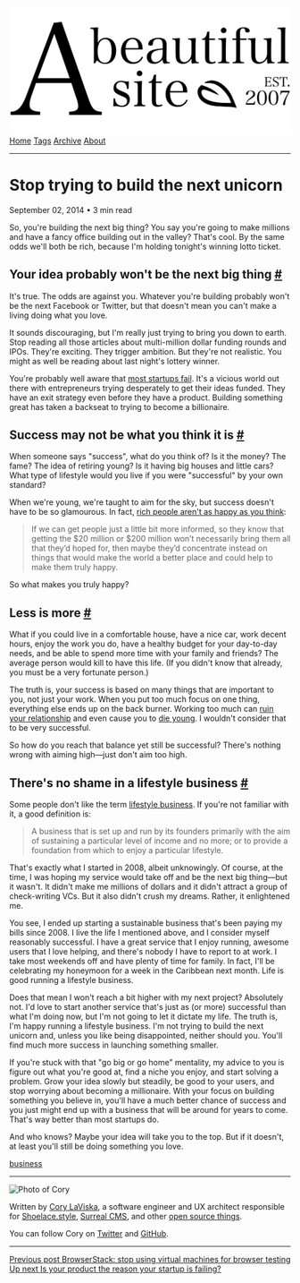 <a href="../../index.html" class="header-link"><img src="../../images/logos/wordmark.svg" alt="A Beautiful Site" class="wordmark" /></a> <a href="../../index.html" class="nav-item">Home</a> <a href="../../tags/index.html" class="nav-item">Tags</a> <a href="../index.html" class="nav-item">Archive</a> <a href="../../about/index.html" class="nav-item">About</a>

---

# Stop trying to build the next unicorn

September 02, 2014 • 3 min read

So, you're building the next big thing? You say you're going to make millions and have a fancy office building out in the valley? That's cool. By the same odds we'll both be rich, because I'm holding tonight's winning lotto ticket.

## Your idea probably won't be the next big thing <a href="#your-idea-probably-won&#39;t-be-the-next-big-thing" class="direct-link">#</a>

It's true. The odds are against you. Whatever you're building probably won't be the next Facebook or Twitter, but that doesn't mean you can't make a living doing what you love.

It sounds discouraging, but I'm really just trying to bring you down to earth. Stop reading all those articles about multi-million dollar funding rounds and IPOs. They're exciting. They trigger ambition. But they're not realistic. You might as well be reading about last night's lottery winner.

You're probably well aware that [most startups fail](http://www.businessinsider.com/startup-odds-of-success-2013-5). It's a vicious world out there with entrepreneurs trying desperately to get their ideas funded. They have an exit strategy even before they have a product. Building something great has taken a backseat to trying to become a billionaire.

## Success may not be what you think it is <a href="#success-may-not-be-what-you-think-it-is" class="direct-link">#</a>

When someone says "success", what do you think of? Is it the money? The fame? The idea of retiring young? Is it having big houses and little cars? What type of lifestyle would you live if you were "successful" by your own standard?

When we're young, we're taught to aim for the sky, but success doesn't have to be so glamourous. In fact, [rich people aren't as happy as you think](http://blogs.wsj.com/wealth/2011/03/09/dont-envy-the-super-rich-they-are-miserable/):

> If we can get people just a little bit more informed, so they know that getting the $20 million or $200 million won’t necessarily bring them all that they’d hoped for, then maybe they’d concentrate instead on things that would make the world a better place and could help to make them truly happy.

So what makes you truly happy?

## Less is more <a href="#less-is-more" class="direct-link">#</a>

What if you could live in a comfortable house, have a nice car, work decent hours, enjoy the work you do, have a healthy budget for your day-to-day needs, and be able to spend more time with your family and friends? The average person would kill to have this life. (If you didn't know that already, you must be a very fortunate person.)

The truth is, your success is based on many things that are important to you, not just your work. When you put too much focus on one thing, everything else ends up on the back burner. Working too much can [ruin your relationship](http://www.eharmony.com/blog/2013/05/30/psychological-profile-of-the-workaholic-how-working-too-much-ruins-relationships/) and even cause you to [die young](http://www.forbes.com/sites/daviddisalvo/2012/09/12/why-working-more-than-8-hours-a-day-can-kill-you/). I wouldn't consider that to be very successful.

So how do you reach that balance yet still be successful? There's nothing wrong with aiming high—just don't aim too high.

## There's no shame in a lifestyle business <a href="#there&#39;s-no-shame-in-a-lifestyle-business" class="direct-link">#</a>

Some people don't like the term [lifestyle business](http://en.wikipedia.org/wiki/Lifestyle_business). If you're not familiar with it, a good definition is:

> A business that is set up and run by its founders primarily with the aim of sustaining a particular level of income and no more; or to provide a foundation from which to enjoy a particular lifestyle.

That's exactly what I started in 2008, albeit unknowingly. Of course, at the time, I was hoping my service would take off and be the next big thing—but it wasn't. It didn't make me millions of dollars and it didn't attract a group of check-writing VCs. But it also didn't crush my dreams. Rather, it enlightened me.

You see, I ended up starting a sustainable business that's been paying my bills since 2008. I live the life I mentioned above, and I consider myself reasonably successful. I have a great service that I enjoy running, awesome users that I love helping, and there's nobody I have to report to at work. I take most weekends off and have plenty of time for family. In fact, I'll be celebrating my honeymoon for a week in the Caribbean next month. Life is good running a lifestyle business.

Does that mean I won't reach a bit higher with my next project? Absolutely not. I'd love to start another service that's just as (or more) successful than what I'm doing now, but I'm not going to let it dictate my life. The truth is, I'm happy running a lifestyle business. I'm not trying to build the next unicorn and, unless you like being disappointed, neither should you. You'll find much more success in launching something smaller.

If you're stuck with that "go big or go home" mentality, my advice to you is figure out what you're good at, find a niche you enjoy, and start solving a problem. Grow your idea slowly but steadily, be good to your users, and stop worrying about becoming a millionaire. With your focus on building something you believe in, you'll have a much better chance of success and you just might end up with a business that will be around for years to come. That's way better than most startups do.

And who knows? Maybe your idea will take you to the top. But if it doesn't, at least you'll still be doing something you love.

<a href="../../tags/business/index.html" class="post-tag">business</a>

---

<img src="http://0.gravatar.com/avatar/bf1b3b95fd5b096a3592247c29667b33?s=512" alt="Photo of Cory" class="avatar avatar-small" />

Written by [Cory LaViska](../../index-4.html), a software engineer and UX architect responsible for [Shoelace.style](https://shoelace.style/), [Surreal CMS](https://www.surrealcms.com/), and other [open source things](https://github.com/claviska).

You can follow Cory on [Twitter](https://twitter.com/claviska) and [GitHub](https://github.com/claviska).

---

<a href="../browserstack-stop-using-virtual-machines-for-browser-testing/index.html" class="post-nav-previous"><span class="small">Previous post</span> BrowserStack: stop using virtual machines for browser testing</a> <a href="../is-your-product-the-reason-your-startup-is-failing/index.html" class="post-nav-next"><span class="small">Up next</span> Is your product the reason your startup is failing?</a>
